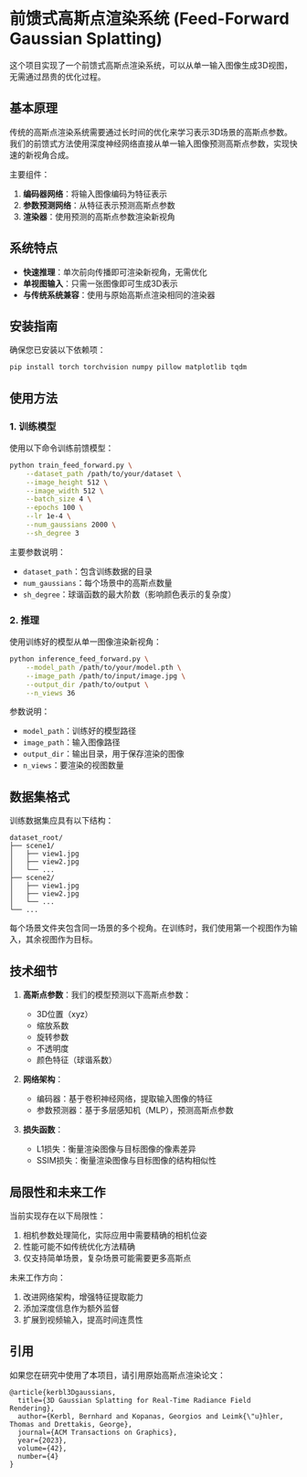 # 前馈式高斯点渲染系统 (Feed-Forward Gaussian Splatting)

这个项目实现了一个前馈式高斯点渲染系统，可以从单一输入图像生成3D视图，无需通过昂贵的优化过程。

## 基本原理

传统的高斯点渲染系统需要通过长时间的优化来学习表示3D场景的高斯点参数。我们的前馈式方法使用深度神经网络直接从单一输入图像预测高斯点参数，实现快速的新视角合成。

主要组件：
1. **编码器网络**：将输入图像编码为特征表示
2. **参数预测网络**：从特征表示预测高斯点参数
3. **渲染器**：使用预测的高斯点参数渲染新视角

## 系统特点

- **快速推理**：单次前向传播即可渲染新视角，无需优化
- **单视图输入**：只需一张图像即可生成3D表示
- **与传统系统兼容**：使用与原始高斯点渲染相同的渲染器

## 安装指南

确保您已安装以下依赖项：
```bash
pip install torch torchvision numpy pillow matplotlib tqdm
```

## 使用方法

### 1. 训练模型

使用以下命令训练前馈模型：

```bash
python train_feed_forward.py \
    --dataset_path /path/to/your/dataset \
    --image_height 512 \
    --image_width 512 \
    --batch_size 4 \
    --epochs 100 \
    --lr 1e-4 \
    --num_gaussians 2000 \
    --sh_degree 3
```

主要参数说明：
- `dataset_path`：包含训练数据的目录
- `num_gaussians`：每个场景中的高斯点数量
- `sh_degree`：球谐函数的最大阶数（影响颜色表示的复杂度）

### 2. 推理

使用训练好的模型从单一图像渲染新视角：

```bash
python inference_feed_forward.py \
    --model_path /path/to/your/model.pth \
    --image_path /path/to/input/image.jpg \
    --output_dir /path/to/output \
    --n_views 36
```

参数说明：
- `model_path`：训练好的模型路径
- `image_path`：输入图像路径
- `output_dir`：输出目录，用于保存渲染的图像
- `n_views`：要渲染的视图数量

## 数据集格式

训练数据集应具有以下结构：

```
dataset_root/
├── scene1/
│   ├── view1.jpg
│   ├── view2.jpg
│   └── ...
├── scene2/
│   ├── view1.jpg
│   ├── view2.jpg
│   └── ...
└── ...
```

每个场景文件夹包含同一场景的多个视角。在训练时，我们使用第一个视图作为输入，其余视图作为目标。

## 技术细节

1. **高斯点参数**：我们的模型预测以下高斯点参数：
   - 3D位置（xyz）
   - 缩放系数
   - 旋转参数
   - 不透明度
   - 颜色特征（球谐系数）

2. **网络架构**：
   - 编码器：基于卷积神经网络，提取输入图像的特征
   - 参数预测器：基于多层感知机（MLP），预测高斯点参数

3. **损失函数**：
   - L1损失：衡量渲染图像与目标图像的像素差异
   - SSIM损失：衡量渲染图像与目标图像的结构相似性

## 局限性和未来工作

当前实现存在以下局限性：

1. 相机参数处理简化，实际应用中需要精确的相机位姿
2. 性能可能不如传统优化方法精确
3. 仅支持简单场景，复杂场景可能需要更多高斯点

未来工作方向：

1. 改进网络架构，增强特征提取能力
2. 添加深度信息作为额外监督
3. 扩展到视频输入，提高时间连贯性

## 引用

如果您在研究中使用了本项目，请引用原始高斯点渲染论文：

```
@article{kerbl3Dgaussians,
  title={3D Gaussian Splatting for Real-Time Radiance Field Rendering},
  author={Kerbl, Bernhard and Kopanas, Georgios and Leimk{\"u}hler, Thomas and Drettakis, George},
  journal={ACM Transactions on Graphics},
  year={2023},
  volume={42},
  number={4}
}
``` 